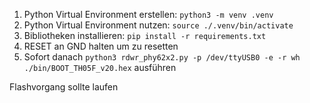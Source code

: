 1. Python Virtual Environment erstellen: `python3 -m venv .venv`
2. Python Virtual Environment nutzen: `source ./.venv/bin/activate`
3. Bibliotheken installieren: `pip install -r requirements.txt`
4. RESET an GND halten um zu resetten
5. Sofort danach `python3 rdwr_phy62x2.py -p /dev/ttyUSB0 -e -r wh ./bin/BOOT_TH05F_v20.hex` ausführen

Flashvorgang sollte laufen
